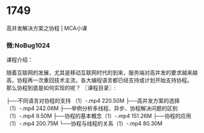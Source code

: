# 1749
高并发解决方案之协程 | MCA小课
### 微:NoBug1024 


课程介绍：

随着互联网的发展，尤其是移动互联网时代的到来，服务端对高并发的要求越来越高，协程再一次重回技术主流，各大编程语言都已经支持或计划开始支持协程。
那么协程到底是如何实现的呢？
〖课程目录〗:

├──不同语言对协程的支持 （1）-.mp4  220.50M
├──高并发方案的选择 （1）-.mp4  242.06M
├──举例分析多线程、异步、协程解决问题的区别（1）-.mp4  9.50M
├──协程的基本概念（1）-.mp4  151.26M
├──协程的应用（1）-.mp4  200.75M
└──协程与线程的关系（1）-.mp4  80.30M
